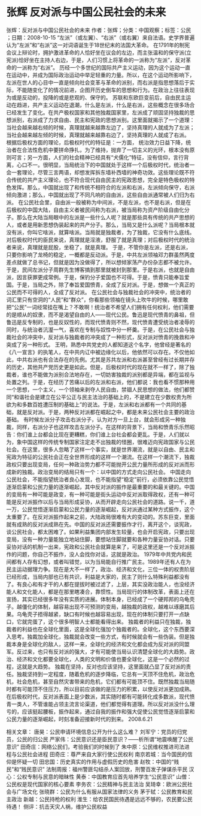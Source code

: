 # 张辉  反对派与中国公民社会的未来

张辉：反对派与中国公民社会的未来
作者：张辉；分类：中国观察；标签：公民 ；日期：2008-10-15
“左派”（或左翼）、“右派”（或右翼）来自法语。史学界普遍认为“左派”和“右派”这一对词语诞生于18世纪末的法国大革命。 在1791年的制宪会议上辩论时，拥护激进革命的人恰好坐在议会的左边，而主张温和的保守派(立宪派)恰好坐在主持人右边，于是，人们习惯上将革命的一派称为“左派”，反对革命的一派称为“右派”。
历经一个多世纪的国际共产主义运动，因为这个运动一直在运动中，并成为国际政治运动中举足轻重的力量。所以，在这个运动所影响下，左派在世人的心目中一直是倾向社会变革与革命的派别，而右派是指思想落后于实际，不能随变化了的情况前进，企图开历史倒车的思想和行为。在政治上往往表现为或是反动的，投降的或是悲观的、保守的。
苏联和东欧巨变前后，自由民主运动在趋进，共产主义运动在退潮，什么是左派，什么是右派，这些概念在很多场合已经发生了变化。在共产极权国家和其他独裁国家里，左派成了顽固坚持独裁的思想派别，右派成了力求自由、民主和宪政的思想派别。这里面就揭示了一个道理：当社会越来越右倾的时候，真理就越来越靠左边了，坚持真理的人就成为了左派；当社会越来越左倾的时候，真理就越来越靠右边了，坚持真理的人就成了右派。
根据后极权方面的理论，后极权时代的特征是：一方面， 统治效力日益下降，统治者在合法性危机中要拼命挣扎，为了维持，抛弃了一切主义的光环，根本没有原则可言；另一方面，人们的社会精神已经具有“犬儒化”特征，没有信仰，言行背离，心口不一。很明显，当局统治下的中国就处于这样一个后极权时代，统治者一会一套理论，尽管三言两语，却想发挥拆东墙补西墙的神奇功效。这些理论既不符合传统的共产主义理论，也不符合现代自由民主的宪政思想，完全是特色极权的特色发挥。那么，中国就出现了和传统不相符合的左派和右派，左派倾向保守，右派倾向激进；那么，中国就出现了不同凡响的自由派，这些自由派通常被人们归为右派。
在公民社会里，自由派一般被称为中间派，不是左派，也不是右派，但是在后极权的中国大陆，自由主义者被民间称为右派，被当局称为资产阶级自由化分子。那么在大陆当局眼中的左派是一些什么人呢？就是那些具有传统的共产思想的人，或者是用新思想伪装起来的共产分子。那么，当局又是什么派呢？当局根本就没有派，你叫它啥派，就算啥派。当局就是独裁者，为了独裁，它没有什么底线。对后极权时代的臣民来说，真理就是淫液，舒服了就是真理；对后极权时代的统治者来说，真理就是屁股，坐稳了，就是真理。
于是，不管你是左派，还是右派，只要你影响了龙椅的稳定，一概都是反动派。于是，中共左派领袖邓力群虽然两度差点就做了总书记，但就是因为没做得了，所以想倾家荡产办份杂志都不被允许。于是，民间左派分子周群先生博客搞到那里就被封到那里。于是右派，也就是自由派，因言获罪更成常例。于是，保钓分子爱国也不可得。于是，愤青只能奉旨爱国。于是，当局之外，除了奉旨爱国愤青，全成了反对派。于是，想做一个真正的公民而不可得的人，全成了反对派。
在公民社会与独裁社会的冲突中，统治者的词汇里只有空洞的“人民”和“群众”，你看那些领袖在镜头上吹牛的时候，哪里敢把“公民”一词经常挂在嘴上？不敢啊！统治者不希望人们拥有任何权利，他们需要的是顺从的奴隶，而不是渴望自由的人——现代公民。鲁迅是现代愤青的鼻祖，但鲁迅是反专制的，也是反奴性的，而现代愤青则不然，现代愤青遭受统治者凌辱的同时，与统治者沆瀣一气，喜欢在专制与奴性中分一杯羹。于是，在公民社会与独裁社会的冲突中，反对派与独裁者的冲突成了一种形式，反对派对愤青的挽救和冲突成了另一种形式。
王明，熟悉中共党史的人都知道这个名字，他曾经是著名的《八一宣言》的执笔人，在中共内讧中被边缘化以后，他依然可以存在。不仅他如此，中共右派也有合法存在的先例。尤其是苏共左派和右派甚至曾经有过长期并存的历史，其他共产党历史更是如此。但是，后极权时代的现在就不一样了，除了独裁者，谁也不能做为派别合法地存在，一切妨害独裁的派别都是异端，都在监视与处置之列。于是，在经历了苦痛以后的左派和右派，他们都说：我也看不惯那种用一个思想，一个主义，一个领袖来剥夺人民自由，禁锢人民思想的做法，他们都赞同“和谐社会是建立在公平公正与民主法治的基础上的，不是建立在少数权贵为所欲为和多数百姓遭压制的基础上”的说法。于是，左派和右派都有一个共同的基础，就是反对派。于是，两种反对派都在崛起之中，都是未来公民社会主要的政治基础。
有时候左派分子攻击右派分子，认为对方一旦上台，就会形成另一种独裁，同样，右派分子也这样攻击左派分子。在这样的背景下，当局和愤青乐乐然昭告：你们谁上台都会比现在更糟糕，你们谁上台社会都会更乱。于是，人们就以为，象中国这样的传统专制国家注定走不出独裁的怪圈，很难迈向宪政国家与公民社会。在这里，很多人忽略了这样一个事实，就是世界潮流，就是以自由、民主和宪政为特征的公民社会正在全世界形成的这样一个潮流。在这样一个潮流下，独裁政权只要出现变局，任何一种政治势力都不可能抛开公民力量所形成的反对派而形成新的独裁。政治变局的结局只有一个：以中国的方式走向公民社会。
中国走向公民社会，不能指望统治者良心发现，也不能指望“稳定”前行，必须依靠公民觉悟逐渐启蒙和公民力量的逐渐崛起，其中反对派的振作是最重要的和最关键的。中国的变局有一种可能是政变，有一种可能是街头运动中反对派取得政权，还有一种可能是反对派振作以后与当局形成妥协，从而开辟走向公民社会的道路。说一千，道一万，公民觉悟逐渐启蒙和公民力量的逐渐崛起，反对派通过某种方式振作，这个太重要了。在反对派振作起来之前，大陆政局很难有大的变动的。苏东巨变，里面就有成熟的反对派成熟在先。中国的反对派还需要振作才行，离开这个，谈宪政，谈公民社会，都太困难了。如果利益集团内部发生较量，也会开启宪政，只要出现变局，没有一种力量能独立地站住脚，要想站住脚就要和各种力量妥协对话。只要妥协对话的机制一出来，宪政和公民社会就算是来了，可是这里还是一个反对派振作的问题，你自己不振作，没人会找你对话，这就是政治。
1979年中共党内和民间都有人存有幻想，或者叫错觉，以为当局能自行推广民主。1989年还有人在为民主运动据理力争。现在是大不一样了，政治、经济和文化，三位一体的权贵阶层已经形成，当局内部也已有共识，利益是大家的，民主了则什么特殊利益都没有了。有良心和有才干的人都在提拔时被过滤了，上层，其实没政治能人，也没经济能人和文化能人，都是在那里瞎凑合，靠惯性。当局现行的体制改革，表面上还在宣扬，其实已经很多年没有实质的进展。体制本身，已经成了一个硬邦邦的乌龟壳子。越僵化的体制，越容易出现不可预测的变局，越独裁的政权，越难以琢磨其后果。乌龟壳子捂得越紧，缺口有时候也越容易出现，现在的体制只要打开一点缺口，它就完蛋了，这个很多明智人士都能看得出来。
独裁者的利益只在独裁，独裁者的利益也在全球化里面，这是全球化强加个独裁者的。全球化，这个东西要深入思考。独裁加全球化，独裁就会改变一些方式，有时候就会有一些伪装。但是独裁本身是全球化的敌人，这样一来，全球化的经济和文化都会成为反对派的同盟军。反过来，也只有反对派的强大，才有可能使当局认识清楚全球化的大趋势。政治、经济和文化都要全球化，人类的文明和价值也要全球化，这是一个必然的过程，这就是大趋势。
独裁在坚持，反对也应该坚持，这里面就凸显了反对派的责任。独裁坚持到一定程度，随着危机的逐步降临，它总有一天顶不住危机，政治危机，社会危机，甚至自然灾害带来的危机，它们都有可能顶不住。既然独裁当局随时都有可能顶不住压力，所以目前应该做的是压力的积累，以使反对派更加成熟。在后极权时代，反对派表面上是少数派，其实随时都有可能转化成多数派，现代愤青一类人，不管谁能占领主流言论渠道，他们都觉得有道理。所以反对派没什么理亏的，应该挺起腰板，振作起来，通过自我的振作和强大促使公民觉悟逐渐启蒙和公民力量的逐渐崛起，时刻准备迎接新时代的到来。
2008.6.21

相关文章：
唐昊：公民申请环境信息公开为什么这么难？
刘军宁：党员的归党员，公民的归公民
严家伟：公民意识还是臣民意识？——析所谓“地震唤醒了公民意识”
田奇庄：网络公民们，考验我们的时候到了
朱中原：公民维权推进司法进程与公民社会进程
田奇庄：尊严来自大家行使公民权利
南京若城：当今国民的信仰是怀疑一切
田忠国：历史真实的作用与虚假历史的危害
赵牧：中国的“贱民”和“贱民意识”
法制周报：福州警匪勾结杀人案回放，刑警百发子弹谋杀平民
汉心：公权专制与民意的暗昧性
黄泰：中国教育应首先培养学生“公民意识”
山僧：公民权是现代国家的核心要素
李务农：公民精神与民主法治
吴琦幸：欧洲公民社会与广场文化
张晓群：公民为什么有服从国家法律的义务
茅于轼：公民教育和民主政治
新越：公民持枪的权利
淮生：给农民国民待遇是远远不够的，农民要公民待遇！
侧评：抗击天灾人祸，维护公民权益